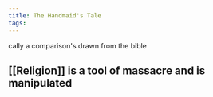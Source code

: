 ```yaml
---
title: The Handmaid's Tale
tags:
---
```


cally a comparison's drawn from the bible 
## [[Religion]] is a tool of massacre and is manipulated
## 

